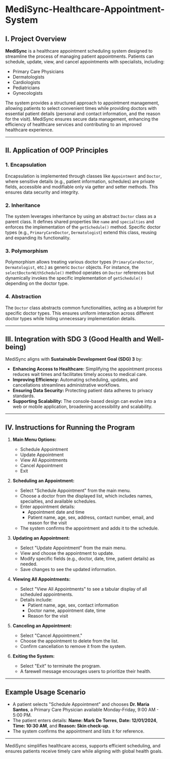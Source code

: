 # MediSync-Healthcare-Appointment-System

## I. Project Overview

**MediSync** is a healthcare appointment scheduling system designed to streamline the process of managing patient appointments. Patients can schedule, update, view, and cancel appointments with specialists, including:

- Primary Care Physicians  
- Dermatologists  
- Cardiologists  
- Pediatricians  
- Gynecologists  

The system provides a structured approach to appointment management, allowing patients to select convenient times while providing doctors with essential patient details (personal and contact information, and the reason for the visit). MediSync ensures secure data management, enhancing the efficiency of healthcare services and contributing to an improved healthcare experience.

---

## II. Application of OOP Principles

### 1. Encapsulation
Encapsulation is implemented through classes like `Appointment` and `Doctor`, where sensitive details (e.g., patient information, schedules) are private fields, accessible and modifiable only via getter and setter methods. This ensures data security and integrity.

### 2. Inheritance
The system leverages inheritance by using an abstract `Doctor` class as a parent class. It defines shared properties like `name` and `specialties` and enforces the implementation of the `getSchedule()` method. Specific doctor types (e.g., `PrimaryCareDoctor`, `Dermatologist`) extend this class, reusing and expanding its functionality.

### 3. Polymorphism
Polymorphism allows treating various doctor types (`PrimaryCareDoctor`, `Dermatologist`, etc.) as generic `Doctor` objects. For instance, the `selectDoctorWithSchedule()` method operates on `Doctor` references but dynamically invokes the specific implementation of `getSchedule()` depending on the doctor type.

### 4. Abstraction
The `Doctor` class abstracts common functionalities, acting as a blueprint for specific doctor types. This ensures uniform interaction across different doctor types while hiding unnecessary implementation details.

---

## III. Integration with SDG 3 (Good Health and Well-being)

MediSync aligns with **Sustainable Development Goal (SDG) 3** by:

- **Enhancing Access to Healthcare:** Simplifying the appointment process reduces wait times and facilitates timely access to medical care.
- **Improving Efficiency:** Automating scheduling, updates, and cancellations streamlines administrative workflows.
- **Ensuring Data Security:** Protecting patient data adheres to privacy standards.
- **Supporting Scalability:** The console-based design can evolve into a web or mobile application, broadening accessibility and scalability.

---

## IV. Instructions for Running the Program

1. **Main Menu Options:**  
   - Schedule Appointment  
   - Update Appointment  
   - View All Appointments  
   - Cancel Appointment  
   - Exit  

2. **Scheduling an Appointment:**  
   - Select "Schedule Appointment" from the main menu.  
   - Choose a doctor from the displayed list, which includes names, specialties, and available schedules.  
   - Enter appointment details:
     - Appointment date and time  
     - Patient name, age, sex, address, contact number, email, and reason for the visit  
   - The system confirms the appointment and adds it to the schedule.

3. **Updating an Appointment:**  
   - Select "Update Appointment" from the main menu.  
   - View and choose the appointment to update.  
   - Modify specific fields (e.g., doctor, date, time, patient details) as needed.  
   - Save changes to see the updated information.

4. **Viewing All Appointments:**  
   - Select "View All Appointments" to see a tabular display of all scheduled appointments.  
   - Details include:
     - Patient name, age, sex, contact information  
     - Doctor name, appointment date, time  
     - Reason for the visit  

5. **Canceling an Appointment:**  
   - Select "Cancel Appointment."  
   - Choose the appointment to delete from the list.  
   - Confirm cancellation to remove it from the system.

6. **Exiting the System:**  
   - Select "Exit" to terminate the program.  
   - A farewell message encourages users to prioritize their health.

---

## Example Usage Scenario

- A patient selects "Schedule Appointment" and chooses **Dr. Maria Santos**, a Primary Care Physician available Monday-Friday, 9:00 AM - 5:00 PM.  
- The patient enters details: **Name: Mark De Torres**, **Date: 12/01/2024**, **Time: 10:30 AM**, and **Reason: Skin check-up**.  
- The system confirms the appointment and lists it for reference.

---

MediSync simplifies healthcare access, supports efficient scheduling, and ensures patients receive timely care while aligning with global health goals.

